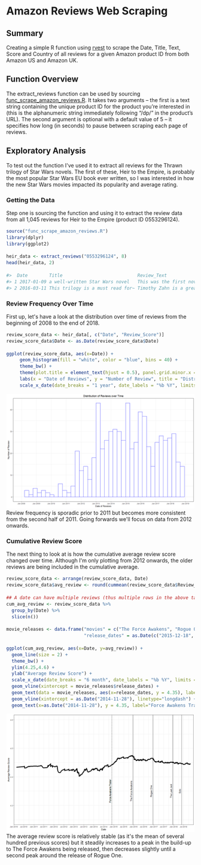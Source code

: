 # Amazon Reviews Web Scraping
## Summary
Creating a simple R function using [rvest](https://github.com/hadley/rvest) to scrape the Date, Title, Text, Score and Country of all reviews for a given Amazon product ID from both Amazon US and Amazon UK.

## Function Overview
The extract_reviews function can be used by sourcing [func_scrape_amazon_reviews.R](func_scrape_amazon_reviews.R). It takes two arguments – the first is a text string containing the unique product ID for the product you’re interested in (this is the alphanumeric string immediately following “/dp/” in the product’s URL). The second argument is optional with a default value of 5 – it specifies how long (in seconds) to pause between scraping each page of reviews.

## Exploratory Analysis
To test out the function I've used it to extract all reviews for the Thrawn trilogy of Star Wars novels. The first of these, Heir to the Empire, is probably the most popular Star Wars EU book ever written, so I was interested in how the new Star Wars movies impacted its popularity and average rating.

### Getting the Data
Step one is sourcing the function and using it to extract the review data from all 1,045 reviews for Heir to the Empire (product ID 0553296124).

``` r
source("func_scrape_amazon_reviews.R")
library(dplyr)
library(ggplot2)

heir_data <- extract_reviews("0553296124", 8)
head(heir_data, 2) 

#>  Date        Title                            Review_Text                               Review_Score Country
#> 1 2017-01-09 a well-written Star Wars novel   This was the first novel of the Star War~            4 UK     
#> 2 2016-03-11 This trilogy is a must read for~ Timothy Zahn is a great writer and story~            5 UK  

```

### Review Frequency Over Time
First up, let's have a look at the distribution over time of reviews from the beginning of 2008 to the end of 2018.

``` r
review_score_data <- heir_data[, c("Date", "Review_Score")]
review_score_data$Date <- as.Date(review_score_data$Date)

ggplot(review_score_data, aes(x=Date)) +
     geom_histogram(fill = "white", color = "blue", bins = 40) +
     theme_bw() +
     theme(plot.title = element_text(hjust = 0.5), panel.grid.minor.x = element_blank()) +
     labs(x = "Date of Reviews", y = "Number of Review", title = "Distribution of Reviews over Time") +
     scale_x_date(date_breaks = "1 year", date_labels = "%b %Y", limits = as.Date(c('2008-01-01','2018-12-31')))
```
![Frequency of reviews over time](graphs/Dist_Reviews_Over_Time.png)
Review frequency is sporadic prior to 2011 but becomes more consistent from the second half of 2011. Going forwards we'll focus on data from 2012 onwards.

### Cumulative Review Score
The next thing to look at is how the cumulative average review score changed over time. Although I'm only plotting from 2012 onwards, the older reviews are being included in the cumulative average.
``` r
review_score_data <- arrange(review_score_data, Date)
review_score_data$avg_review <- round(cummean(review_score_data$Review_Score), 3)

## A date can have multiple reviews (thus multiple rows in the above table), here we take the last row for each date
cum_avg_review <- review_score_data %>% 
  group_by(Date) %>% 
  slice(n())

movie_releases <- data.frame("movies" = c("The Force Awakens", "Rogue One", "The Last Jedi", "Solo"),
                             "release_dates" = as.Date(c("2015-12-18", "2016-12-16", "2017-12-15", "2018-05-25")))

ggplot(cum_avg_review, aes(x=Date, y=avg_review)) +
  geom_line(size = 2) +
  theme_bw() +
  ylim(4.25,4.6) +  
  ylab("Average Review Score") +
  scale_x_date(date_breaks = "6 month", date_labels = "%b %Y", limits = as.Date(c('2010-01-01','2018-12-31')), expand=c(0,0)) +
  geom_vline(xintercept = movie_releases$release_dates) + 
  geom_text(data = movie_releases, aes(x=release_dates, y = 4.35), label=movie_releases$movies, vjust=-0.5, size=4, angle = 90) +
  geom_vline(xintercept = as.Date("2014-11-28"), linetype="longdash") +
  geom_text(x=as.Date("2014-11-28"), y = 4.35, label="Force Awakens Trailer", vjust=-0.5, size=4, angle = 90)
```
![Review score over time](graphs/Cumulative_Review_Score.png)
The average review score is relatively stable (as it's the mean of several hundred previous scores) but it steadily increases to a peak in the build-up to The Force Awakens being released, then decreases slightly until a second peak around the release of Rogue One.

